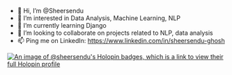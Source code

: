 - 👋 Hi, I’m @Sheersendu
- 👀 I’m interested in Data Analysis, Machine Learning, NLP
- 🌱 I’m currently learning Django
- 💞️ I’m looking to collaborate on projects related to NLP, data analysis
- 📫 Ping me on LinkedIn: https://www.linkedin.com/in/sheersendu-ghosh
  
<!--- ![Anurag's GitHub stats](https://github-readme-stats.vercel.app/api?username=sheersendu) --->
[![An image of @sheersendu's Holopin badges, which is a link to view their full Holopin profile](https://holopin.me/sheersendu)](https://holopin.io/@sheersendu)
<!---
Sheersendu/Sheersendu is a ✨ special ✨ repository because its `README.md` (this file) appears on your GitHub profile.
You can click the Preview link to take a look at your changes.
--->
